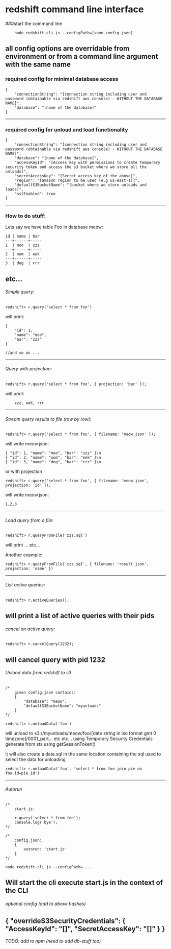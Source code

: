 redshift command line interface
===============================

###start the command line
```
	node redshift-cli.js --configPath=[some.config.json]
```
all config options are overridable from environment or from a command line argument with the same name
-------------
### required config for minimal database access
```
{
	"connectionString": "[connection string including user and password (obtainable via redshift aws console) - WITHOUT THE DATABASE NAME]",
	"database": "[name of the database]"
}
```
-------------
### required config for unload and load functionality
```
{
	"connectionString": "[connection string including user and password (obtainable via redshift aws console) - WITHOUT THE DATABASE NAME]",
	"database": "[name of the database]",
	"accessKeyId": "[Access key with permissions to create temporary security token and access the s3 bucket where we store all the unloads]", 
	"secretAccessKey": "[Secret access key of the above]",	
	"region": "[amazon region to be used (e.g us-east-1)]",
	"defaultS3BucketName": "[bucket where we store unloads and loads]",	
	"sslEnabled": true	
}
```
-------------
### How to do stuff:
Lets say we have table Foo in database meow:
```
id | name | bar
---+------+-----
1  | moo  | zzz
---+------+-----
2  | oom  | eek
---+------+-----
3  | dog  | rrr
```
etc...
-------------
###### Simple query:
```
redshift> r.query('select * from foo')
```
will print:
```
{
	"id": 1,
	"name": "moo",
	"bar": "zzz"
}

//and so on ...
```
-------------
###### Query with projection:
```
redshift> r.query('select * from foo', { projection: 'bar' });
```
will print:
```
	zzz, eek, rrr
```
-------------
###### Stream query results to file (row by row):
```
redshift> r.query('select * from foo', { filename: 'meow.json' });
```
will write meow.json:
```
{ "id": 1, "name": "moo", "bar": "zzz" }\n
{ "id": 2, "name": "oom", "bar": "eek" }\n
{ "id": 3, "name": "dog", "bar": "rrr" }\n
```
or with projection
```
redshift> r.query('select * from foo', { filename: 'meow.json', projection: 'id' });
```
will write meow.json:
```
1,2,3
```
-------------
###### Load query from a file:
```
redshift> r.queryFromFile('zzz.sql')
```
will print ... etc...

Another example:
```
redshift> r.queryFromFile('zzz.sql', { filename: 'result.json', projection: 'name' })
```
-------------
###### List active queries:
```
redshift> r.activeQueries();
```
will print a list of active queries with their pids
-------------
###### cancel an active query:
```
redshift> r.cancelQuery(1232);
```
will cancel query with pid 1232
-------------
###### Unload data from redshift to s3
```
/*
	given config.json contains: 
	{ 
		"database": "meow",
		"defaultS3BucketName": "myunloads"
	}
*/

redshift> r.unloadData('foo')
```
will unload to s3://myunloads/meow/foo/[date string in iso format gmt 0 timezone]/0001_part... etc etc... 
using Temporary Security Credentials generate from sts using getSessionToken()

it will also create a data.sql in the same location containing the sql used to select the data for unloading
```
redshift> r.unloadData('foo', 'select * from foo join pie on foo.id=pie.id')
```
-------------
###### Autorun
```
/*
	start.js:

	r.query('select * from foo');
	console.log('bye');
*/

/*
	config.json: 
	{
		autorun: 'start.js'
	}
*/

node redshift-cli.js --configPath=....
```

Will start the cli execute start.js in the context of the CLI
-------------
###### optional config (add to above hashes)
{
	"overrideS3SecurityCredentials": {
		"AccessKeyId": "[]",
		"SecretAccessKey": "[]"
	}
}
-------------
*TODO: add to npm (need to add db-stuff too)*